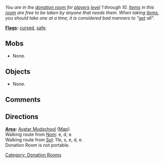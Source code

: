 *You are in the [donation room](:Category:_Donation_Rooms.md "wikilink")
for [players](:Category:_Characters.md "wikilink")
[level](Level.md "wikilink") 1 through 10.
[Items](:Category:_Objects.md "wikilink") in this
[room](:Category:_Rooms.md "wikilink") are free to be taken by anyone
that needs them. When taking [items](:Category:_Objects.md "wikilink"),
you should take one at a time; it is considered bad manners to
"[get](Get.md "wikilink") all".*

**[Flags](:Category:_Room_Types.md "wikilink"):**
[cursed](Cursed_Rooms.md "wikilink"),
[safe](Safe_Rooms.md "wikilink").  

## Mobs

-   None.

## Objects

-   None.

## Comments

## Directions

**[Area](:Category:_Areas.md "wikilink"):** [Avatar
Mudschool](:Category:_Avatar_Mudschool.md "wikilink")
([Map](Avatar_Mudschool_Map.md "wikilink")).  
Walking route from [Nom](Nom.md "wikilink"): e, d, e.  
Walking route from [Sol](Sol.md "wikilink"): 11e, s, e, d, e.  
Donation Room is not portable.  

[Category: Donation Rooms](Category:_Donation_Rooms "wikilink")
